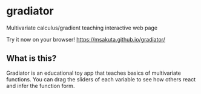 # gradiator

Multivariate calculus/gradient teaching interactive web page

Try it now on your browser! https://msakuta.github.io/gradiator/

## What is this?

Gradiator is an educational toy app that teaches basics of multivariate functions.
You can drag the sliders of each variable to see how others react and infer the function form.

